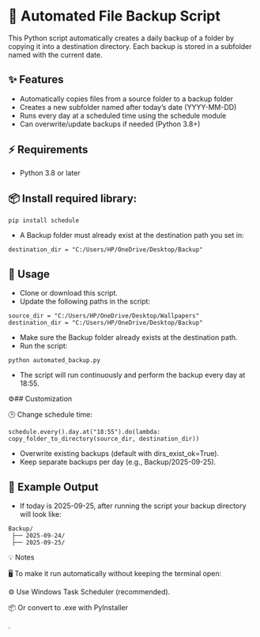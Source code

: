 # 💾 Automated File Backup Script
This Python script automatically creates a daily backup of a folder by copying it into a destination directory. Each backup is stored in a subfolder named with the current date.

## ✨ Features
- Automatically copies files from a source folder to a backup folder
- Creates a new subfolder named after today’s date (YYYY-MM-DD)
- Runs every day at a scheduled time using the schedule module
- Can overwrite/update backups if needed (Python 3.8+)

## ⚡ Requirements
- Python 3.8 or later

## 📦 Install required library:
```
pip install schedule
```
- A Backup folder must already exist at the destination path you set in:
```
destination_dir = "C:/Users/HP/OneDrive/Desktop/Backup"
```

## 🚀 Usage
- Clone or download this script.
- Update the following paths in the script:
```
source_dir = "C:/Users/HP/OneDrive/Desktop/Wallpapers"
destination_dir = "C:/Users/HP/OneDrive/Desktop/Backup"
```
- Make sure the Backup folder already exists at the destination path.
- Run the script:
```
python automated_backup.py
```
- The script will run continuously and perform the backup every day at 18:55.

⚙️##  Customization

🕒 Change schedule time:
```
schedule.every().day.at("18:55").do(lambda: copy_folder_to_directory(source_dir, destination_dir))
```
- Overwrite existing backups (default with dirs_exist_ok=True).
- Keep separate backups per day (e.g., Backup/2025-09-25).

## 📂 Example Output
- If today is 2025-09-25, after running the script your backup directory will look like:
```
Backup/
 ├── 2025-09-24/
 ├── 2025-09-25/
```
💡 Notes

🖥️ To make it run automatically without keeping the terminal open:

⚙️ Use Windows Task Scheduler (recommended).

📦 Or convert to .exe with PyInstaller

.









